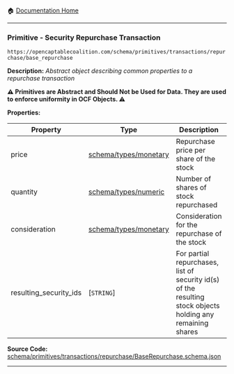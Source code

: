 :house: [Documentation Home](/README.md)

---

### Primitive - Security Repurchase Transaction

`https://opencaptablecoalition.com/schema/primitives/transactions/repurchase/base_repurchase`

**Description:** _Abstract object describing common properties to a repurchase transaction_

**:warning: Primitives are Abstract and Should Not be Used for Data. They are used to enforce uniformity in OCF Objects. :warning:**

**Properties:**

| Property               | Type                                                                 | Description                                                                                                 | Required   |
| ---------------------- | -------------------------------------------------------------------- | ----------------------------------------------------------------------------------------------------------- | ---------- |
| price                  | [schema/types/monetary](/docs/schema/types/schema-types-monetary.md) | Repurchase price per share of the stock                                                                     | `REQUIRED` |
| quantity               | [schema/types/numeric](/docs/schema/types/schema-types-numeric.md)   | Number of shares of stock repurchased                                                                       | `REQUIRED` |
| consideration          | [schema/types/monetary](/docs/schema/types/schema-types-monetary.md) | Consideration for the repurchase of the stock                                                               | `REQUIRED` |
| resulting_security_ids | [`STRING`]</br>                                                      | For partial repurchases, list of security id(s) of the resulting stock objects holding any remaining shares | -          |

**Source Code:** [schema/primitives/transactions/repurchase/BaseRepurchase.schema.json](/schema/primitives/transactions/repurchase/BaseRepurchase.schema.json)

---
